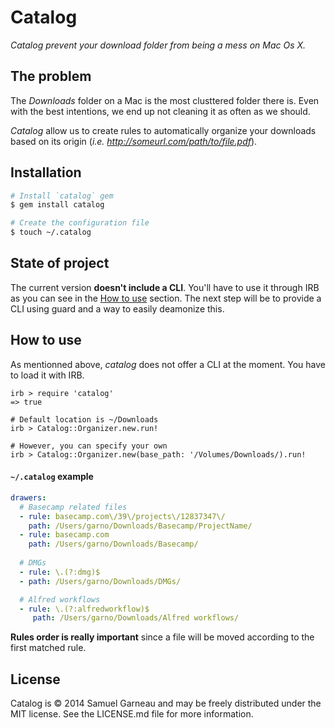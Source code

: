# Catalog
*Catalog prevent your download folder from being a mess on Mac Os X.*

## The problem

The *Downloads* folder on a Mac is the most clusttered folder there is. Even with the best intentions, we end up not cleaning it as often as we should.

*Catalog* allow us to create rules to automatically organize your downloads based on its origin (*i.e. http://someurl.com/path/to/file.pdf*).

## Installation

```bash
# Install `catalog` gem
$ gem install catalog

# Create the configuration file
$ touch ~/.catalog
```

## State of project

The current version **doesn't include a CLI**. You'll have to use it through IRB as you can see in the [How to use](#how-to-use) section. The next step will be to provide a CLI using guard and a way to easily deamonize this.

## How to use

As mentionned above, *catalog* does not offer a CLI at the moment. You have to load it with IRB.

```irb
irb > require 'catalog'
=> true

# Default location is ~/Downloads
irb > Catalog::Organizer.new.run!

# However, you can specify your own
irb > Catalog::Organizer.new(base_path: '/Volumes/Downloads/).run!
```

#### `~/.catalog` example

```yaml
drawers:
  # Basecamp related files
  - rule: basecamp.com\/39\/projects\/12837347\/
    path: /Users/garno/Downloads/Basecamp/ProjectName/
  - rule: basecamp.com
    path: /Users/garno/Downloads/Basecamp/
  
  # DMGs
  - rule: \.(?:dmg)$
  - path: /Users/garno/Downloads/DMGs/

  # Alfred workflows
  - rule: \.(?:alfredworkflow)$
  	 path: /Users/garno/Downloads/Alfred workflows/
```

**Rules order is really important** since a file will be moved according to the first matched rule.

## License

Catalog is © 2014 Samuel Garneau and may be freely distributed under the MIT license. See the LICENSE.md file for more information.